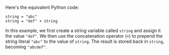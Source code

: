 Here's the equivalent Python code:
```
string = "abc"
string = "def" + string
```
In this example, we first create a string variable called `string` and assign it the value `"def"`. We then use the concatenation operator (`+`) to prepend the string literal `"abc"` to the value of `string`. The result is stored back in `string`, becoming `"abcdef"`.

